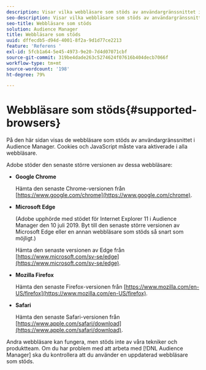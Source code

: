 ```yaml
---
description: Visar vilka webbläsare som stöds av användargränssnittet i Audience Manager. Cookies och JavaScript måste vara aktiverade i alla webbläsare.
seo-description: Visar vilka webbläsare som stöds av användargränssnittet i Audience Manager. Cookies och JavaScript måste vara aktiverade i alla webbläsare.
seo-title: Webbläsare som stöds
solution: Audience Manager
title: Webbläsare som stöds
uuid: dffecdb5-d94d-4001-8f2a-9d1d77ce2213
feature: 'Referens '
exl-id: 5fcb1a64-5e45-4973-9e20-7d4d07071cbf
source-git-commit: 319be4dade263c5274624f07616b404decb7066f
workflow-type: tm+mt
source-wordcount: '198'
ht-degree: 79%

---
```


# Webbläsare som stöds{#supported-browsers}

På den här sidan visas de webbläsare som stöds av användargränssnittet i Audience Manager. Cookies och JavaScript måste vara aktiverade i alla webbläsare.

<!-- 

c_supported_browsers.xml

 -->

Adobe stöder den senaste större versionen av dessa webbläsare:

* **Google Chrome**

   Hämta den senaste Chrome-versionen från [https://www.google.com/chrome](https://www.google.com/chrome).

* **Microsoft Edge**

   (Adobe upphörde med stödet för Internet Explorer 11 i Audience Manager den 10 juli 2019. Byt till den senaste större versionen av Microsoft Edge eller en annan webbläsare som stöds så snart som möjligt.)

   Hämta den senaste versionen av Edge från [https://www.microsoft.com/sv-se/edge](https://www.microsoft.com/sv-se/edge).

* **Mozilla Firefox**

   Hämta den senaste Firefox-versionen från [https://www.mozilla.com/en-US/firefox](https://www.mozilla.com/en-US/firefox).

* **Safari**

   Hämta den senaste Safari-versionen från [https://www.apple.com/safari/download](https://www.apple.com/safari/download).

Andra webbläsare kan fungera, men stöds inte av våra tekniker och produktteam. Om du har problem med att arbeta med [!DNL Audience Manager] ska du kontrollera att du använder en uppdaterad webbläsare som stöds.
